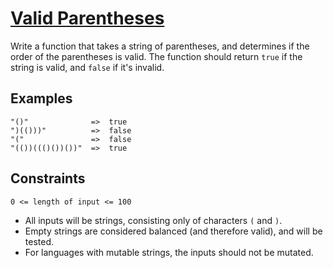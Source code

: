 # [Valid Parentheses](https://www.codewars.com/kata/valid-parentheses-1 "https://www.codewars.com/kata/6411b91a5e71b915d237332d")

Write a function that takes a string of parentheses, and determines if the order of the parentheses
is valid. The function should return `true` if the string is valid, and `false` if it's invalid.

## Examples

```
"()"              =>  true
")(()))"          =>  false
"("               =>  false
"(())((()())())"  =>  true
```

## Constraints

`0 <= length of input <= 100`

- All inputs will be strings, consisting only of characters `(` and `)`.
- Empty strings are considered balanced (and therefore valid), and will be tested.
- For languages with mutable strings, the inputs should not be mutated.